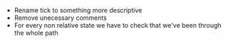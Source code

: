- Rename tick to something more descriptive
- Remove unecessary comments
- For every non relative state we have to check that we've been through the whole path